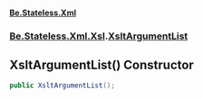 #### [Be.Stateless.Xml](README.md 'README')
### [Be.Stateless.Xml.Xsl](Be.Stateless.Xml.Xsl.md 'Be.Stateless.Xml.Xsl').[XsltArgumentList](XsltArgumentList.md 'Be.Stateless.Xml.Xsl.XsltArgumentList')

## XsltArgumentList() Constructor

```csharp
public XsltArgumentList();
```